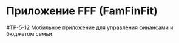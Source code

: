 # Приложение FFF (FamFinFit)
#TP-5-12
Мобильное приложение для управления финансами и бюджетом семьи
